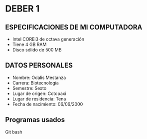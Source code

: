 # DEBER 1 #
## ESPECIFICACIONES DE MI COMPUTADORA ##
- Intel COREi3 de octava generación 
- Tiene 4 GB RAM 
- Disco sólido de 500 MB 
## DATOS PERSONALES ##
- Nombre: Odalis Mestanza
- Carrera: Biotecnología
- Semestre: Sexto
- Lugar de origen: Cotopaxi
- Lugar de residencia: Tena
- Fecha de nacimiento: 06/06/2000
## Programas usados ## 
Git bash 

